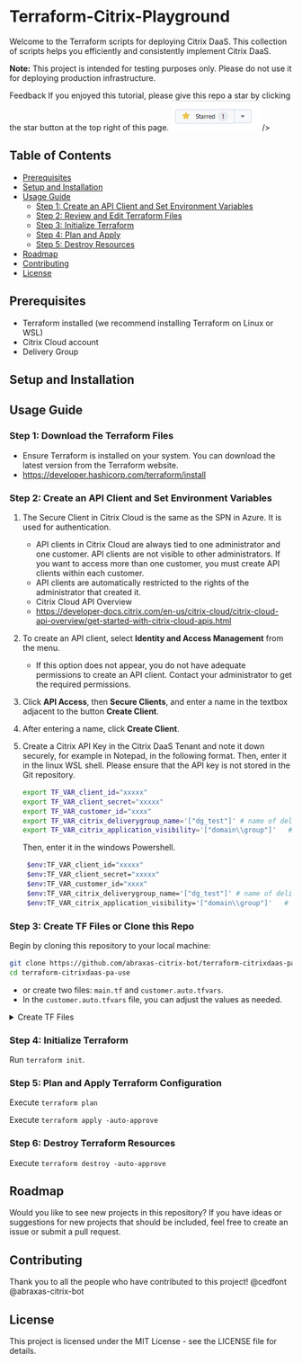 # Terraform-Citrix-Playground

Welcome to the Terraform scripts for deploying Citrix DaaS. This collection of scripts helps you efficiently and consistently implement Citrix DaaS.

**Note:** This project is intended for testing purposes only. Please do not use it for deploying production infrastructure.


Feedback If you enjoyed this tutorial, please give this repo a star by clicking the star button at the top right of this page. ![Alt text](icons/shared.png) />

## Table of Contents
- [Prerequisites](#prerequisites)
- [Setup and Installation](#setup-and-installation)
- [Usage Guide](#usage-guide)
  - [Step 1: Create an API Client and Set Environment Variables](#step-1-create-an-api-client-and-set-environment-variables)
  - [Step 2: Review and Edit Terraform Files](#step-2-review-and-edit-terraform-files)
  - [Step 3: Initialize Terraform](#step-3-initialize-terraform)
  - [Step 4: Plan and Apply](#step-4-plan-and-apply)
  - [Step 5: Destroy Resources](#step-5-destroy-resources)
- [Roadmap](#roadmap)
- [Contributing](#contributing)
- [License](#license)

## Prerequisites
- Terraform installed (we recommend installing Terraform on Linux or WSL)
- Citrix Cloud account
- Delivery Group

## Setup and Installation

## Usage Guide

### Step 1: Download the Terraform Files
- Ensure Terraform is installed on your system. You can download the latest version from the Terraform website.
- https://developer.hashicorp.com/terraform/install

### Step 2: Create an API Client and Set Environment Variables
1. The Secure Client in Citrix Cloud is the same as the SPN in Azure. It is used for authentication.
   - API clients in Citrix Cloud are always tied to one administrator and one customer. API clients are not visible to other administrators. If you want to access more than one customer, you must create API clients within each customer.
   - API clients are automatically restricted to the rights of the administrator that created it.
   - Citrix Cloud API Overview
   - https://developer-docs.citrix.com/en-us/citrix-cloud/citrix-cloud-api-overview/get-started-with-citrix-cloud-apis.html
2. To create an API client, select **Identity and Access Management** from the menu.
   - If this option does not appear, you do not have adequate permissions to create an API client. Contact your administrator to get the required permissions.
3. Click **API Access**, then **Secure Clients**, and enter a name in the textbox adjacent to the button **Create Client**.
4. After entering a name, click **Create Client**.
5. Create a Citrix API Key in the Citrix DaaS Tenant and note it down securely, for example in Notepad, in the following format. 
   Then, enter it in the linux WSL shell. 
   Please ensure that the API key is not stored in the Git repository. 

    ```sh
    export TF_VAR_client_id="xxxxx"
    export TF_VAR_client_secret="xxxxx"
    export TF_VAR_customer_id="xxxx"
    export TF_VAR_citrix_deliverygroup_name='["dg_test"]' # name of delivery group
    export TF_VAR_citrix_application_visibility='["domain\\group"]'   # user or AD group for visibility
    ```

    Then, enter it in the windows Powershell.
   ```sh
    $env:TF_VAR_client_id="xxxxx"
    $env:TF_VAR_client_secret="xxxxx"
    $env:TF_VAR_customer_id="xxxx"
    $env:TF_VAR_citrix_deliverygroup_name='["dg_test"]' # name of delivery group
    $env:TF_VAR_citrix_application_visibility='["domain\\group"]'   # user or AD group for visibility
   ```

### Step 3: Create TF Files or Clone this Repo

Begin by cloning this repository to your local machine:

```bash
git clone https://github.com/abraxas-citrix-bot/terraform-citrixdaas-pa-use.git
cd terraform-citrixdaas-pa-use
```
- or create two files: `main.tf` and `customer.auto.tfvars`.
- In the `customer.auto.tfvars` file, you can adjust the values as needed.

<details>
<summary>Create TF Files</summary>
<br>
This is how you dropdown.


**main.tf**
```hcl
terraform {
  required_version = ">=1.2"
  required_providers {
    citrix = {
      source  = "citrix/citrix"
      version = "=1.0.4"
    }


  }

}

# This block specifies the Citrix Provider configuration.
provider "citrix" {
  cvad_config = {
    customer_id   = var.customer_id
    client_id     = var.client_id
    client_secret = var.client_secret
  }
}

###############################################################################
# Data Sources
###############################################################################

data "citrix_delivery_group" "example_delivery_group" {
  name = var.citrix_deliverygroup_name[0]
}

resource "citrix_admin_folder" "example_admin_folder_1" {
  name = var.mandant_prefix
  type = ["ContainsApplications"]
}

###############################################################################
# Resources
###############################################################################

module "terraform_citrixdaas_pa_mvd" {
  source = "github.com/adraxas-citrix-bot/terraform-citrixdaas-pa-mvd?ref=0.5.2"
  citrix_application_name                    = var.citrix_application_name
  citrix_application_description             = var.citrix_application_description
  citrix_application_published_name          = var.citrix_application_published_name
  citrix_application_command_line_arguments  = "“%**”"
  citrix_application_command_line_executable = var.citrix_application_command_line_executable
  citrix_application_working_directory       = "%HOMEDRIVE%%HOMEPATH%"
  citrix_application_visibility              = var.citrix_application_visibility
  citrix_application_icon                    = citrix_application_icon.example_application_icon.id
  citrix_application_folder_path             = citrix_admin_folder.example_admin_folder_1.path
  citrix_deliverygroup_name                  = data.citrix_delivery_group.example_delivery_group.name

}

resource "citrix_application_icon" "example_application_icon" {
  raw_data = filebase64("${path.module}/${var.icon_path}")
}


###############################################################################
# variable
###############################################################################

variable "client_id" {
  description = <<-EOF
  Please enter the The Citrix Cloud Client id. Example: 12345678-1234-1234-1234-123456789012
  Link https://developer-docs.citrix.com/en-us/citrix-cloud/citrix-cloud-api-overview/get-started-with-citrix-cloud-apis.html
  EOF
  type        = string
}

variable "client_secret" {
  description = <<-EOF
  Please enter the The Citrix Cloud Client secret. Example: xxxxxxx-xxxxxxx==
  Link https://developer-docs.citrix.com/en-us/citrix-cloud/citrix-cloud-api-overview/get-started-with-citrix-cloud-apis.html
  EOF
  type        = string
  sensitive   = true
}

variable "customer_id" {
  description = <<-EOF
  Please enter The Citrix Cloud customer id. Example: xxxxxxxx
  Link https://developer-docs.citrix.com/en-us/citrix-cloud/citrix-cloud-api-overview/get-started-with-citrix-cloud-apis.html
  EOF
  type        = string
}

variable "citrix_application_visibility" {
  description = <<-EOF
  Please enter Users or group . Example: ["domain\\UserOrGroupName"]
  By default, the application is visible to all users within a delivery group. However, you can restrict its visibility to only certain users by specifying them in the limit_visibility_to_users list.
  EOF
  type        = list(string)
}

variable "citrix_deliverygroup_name" {
  description = <<-EOF
  Please enter the Name of the delivery group. Example: ["DG-A-Test"]
  EOF
  type        = list(string)
}



#############################################
variable "citrix_application_name" {
  description = "The name of the application"
  type        = string
}

variable "citrix_application_description" {
  description = "Application Description"
  type        = string
}

variable "citrix_application_published_name" {
  description = "The name of the application"
  type        = string
}


variable "citrix_application_command_line_executable" {
  description = "The command line executable"
  type        = string
}

variable "icon_path" {
  description = "Please enter the Path to the icon"
  type        = string
  default     = "/icons/citrix.ico"
}

variable "mandant_prefix" {
  description = "please enter the Customer name"
  type        = string
}

```

customer.auto.tfvars
```hcl
mandant_prefix                             = "Customer A"
citrix_application_name                    = "Calc Citrix Terraform 💡 Innovator 🎬 Showcase"
citrix_application_published_name          = "Calc Citrix-Terraform_Showcase"
citrix_application_description             = "Experience the future of application delivery with our innovative demo that combines the power of Citrix and Terraform. These showcase apps demonstrate how you can create and manage Citrix environments efficiently and automatically with Terraform."
citrix_application_command_line_executable = "C:\\Windows\\system32\\calc.exe"
icon_path                                  = "icons/citrix.ico"
```

</details>

### Step 4: Initialize Terraform
Run `terraform init`.

### Step 5: Plan and Apply Terraform Configuration
Execute `terraform plan`

Execute `terraform apply -auto-approve`

### Step 6: Destroy Terraform Resources
Execute `terraform destroy -auto-approve`

## Roadmap
Would you like to see new projects in this repository? If you have ideas or suggestions for new projects that should be included, feel free to create an issue or submit a pull request.

## Contributing
Thank you to all the people who have contributed to this project!
@cedfont
@abraxas-citrix-bot


## License
This project is licensed under the MIT License - see the LICENSE file for details.



